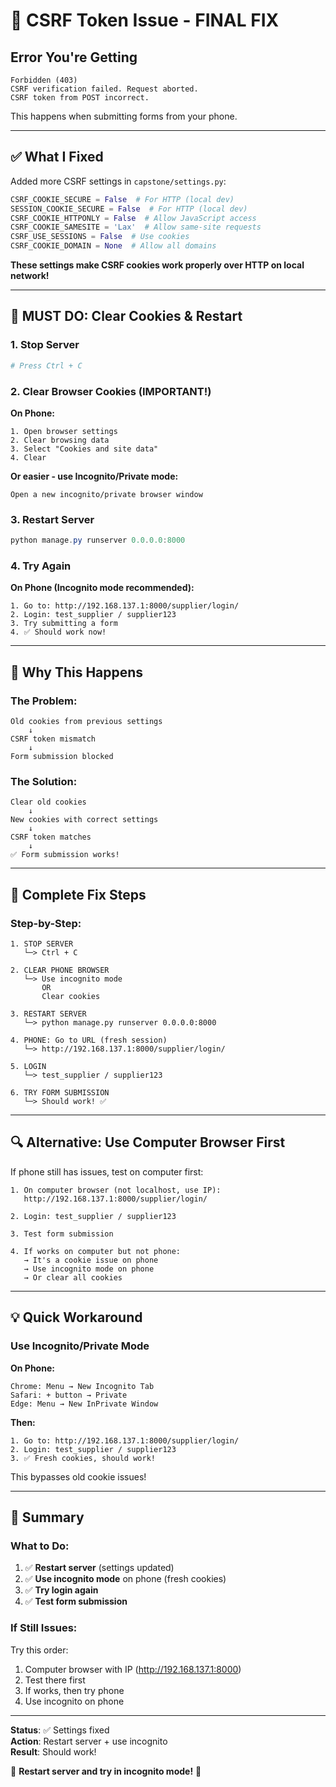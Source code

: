 # 🔧 CSRF Token Issue - FINAL FIX

## Error You're Getting

```
Forbidden (403)
CSRF verification failed. Request aborted.
CSRF token from POST incorrect.
```

This happens when submitting forms from your phone.

---

## ✅ What I Fixed

Added more CSRF settings in `capstone/settings.py`:

```python
CSRF_COOKIE_SECURE = False  # For HTTP (local dev)
SESSION_COOKIE_SECURE = False  # For HTTP (local dev)
CSRF_COOKIE_HTTPONLY = False  # Allow JavaScript access
CSRF_COOKIE_SAMESITE = 'Lax'  # Allow same-site requests
CSRF_USE_SESSIONS = False  # Use cookies
CSRF_COOKIE_DOMAIN = None  # Allow all domains
```

**These settings make CSRF cookies work properly over HTTP on local network!**

---

## 🚀 MUST DO: Clear Cookies & Restart

### 1. Stop Server
```powershell
# Press Ctrl + C
```

### 2. Clear Browser Cookies (IMPORTANT!)

**On Phone:**
```
1. Open browser settings
2. Clear browsing data
3. Select "Cookies and site data"
4. Clear
```

**Or easier - use Incognito/Private mode:**
```
Open a new incognito/private browser window
```

### 3. Restart Server
```powershell
python manage.py runserver 0.0.0.0:8000
```

### 4. Try Again

**On Phone (Incognito mode recommended):**
```
1. Go to: http://192.168.137.1:8000/supplier/login/
2. Login: test_supplier / supplier123
3. Try submitting a form
4. ✅ Should work now!
```

---

## 🎯 Why This Happens

### The Problem:

```
Old cookies from previous settings
    ↓
CSRF token mismatch
    ↓
Form submission blocked
```

### The Solution:

```
Clear old cookies
    ↓
New cookies with correct settings
    ↓
CSRF token matches
    ↓
✅ Form submission works!
```

---

## 📱 Complete Fix Steps

### Step-by-Step:

```
1. STOP SERVER
   └─> Ctrl + C

2. CLEAR PHONE BROWSER
   └─> Use incognito mode
       OR
       Clear cookies

3. RESTART SERVER
   └─> python manage.py runserver 0.0.0.0:8000

4. PHONE: Go to URL (fresh session)
   └─> http://192.168.137.1:8000/supplier/login/

5. LOGIN
   └─> test_supplier / supplier123

6. TRY FORM SUBMISSION
   └─> Should work! ✅
```

---

## 🔍 Alternative: Use Computer Browser First

If phone still has issues, test on computer first:

```
1. On computer browser (not localhost, use IP):
   http://192.168.137.1:8000/supplier/login/

2. Login: test_supplier / supplier123

3. Test form submission

4. If works on computer but not phone:
   → It's a cookie issue on phone
   → Use incognito mode on phone
   → Or clear all cookies
```

---

## 💡 Quick Workaround

### Use Incognito/Private Mode

**On Phone:**
```
Chrome: Menu → New Incognito Tab
Safari: + button → Private
Edge: Menu → New InPrivate Window
```

**Then:**
```
1. Go to: http://192.168.137.1:8000/supplier/login/
2. Login: test_supplier / supplier123
3. ✅ Fresh cookies, should work!
```

This bypasses old cookie issues!

---

## 🎊 Summary

### What to Do:

1. ✅ **Restart server** (settings updated)
2. ✅ **Use incognito mode** on phone (fresh cookies)
3. ✅ **Try login again**
4. ✅ **Test form submission**

### If Still Issues:

Try this order:
1. Computer browser with IP (http://192.168.137.1:8000)
2. Test there first
3. If works, then try phone
4. Use incognito on phone

---

**Status**: ✅ Settings fixed  
**Action**: Restart server + use incognito  
**Result**: Should work!  

🚀 **Restart server and try in incognito mode!** 🚀

